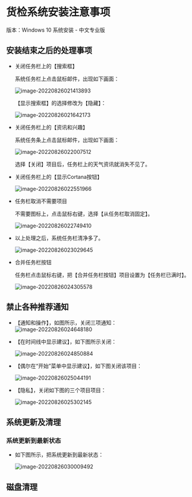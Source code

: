 # 货检系统安装注意事项

版本：Windows 10 系统安装 - 中文专业版

## 安装结束之后的处理事项

- 关闭任务栏上的【搜索框】

  系统任务栏上点击鼠标邮件，出现如下画面：

  ![image-20220826021413893](images/image-20220826021413893.png)

  【显示搜索框】的选择修改为【隐藏】：

  ![image-20220826021642173](images/image-20220826021642173.png)

  

- 关闭任务栏上的【资讯和兴趣】

  系统任务条上点击鼠标邮件，出现如下画面：

  ![image-20220826022007512](images/image-20220826022007512.png)

  选择【关闭】项目后，任务栏上的天气资讯就消失不见了。

- 关闭任务栏上的【显示Cortana按钮】

  ![image-20220826022551966](images/image-20220826022551966.png)

- 任务栏取消不需要项目

  不需要图标上，点击鼠标右键，选择【从任务栏取消固定】。

  ![image-20220826022749410](images/image-20220826022749410.png)

- 以上处理之后，系统任务栏清净多了。

  ![image-20220826023029645](images/image-20220826023029645.png)

- 合并任务栏按钮

  任务栏点击鼠标右键，把【合并任务栏按钮】项目设置为【任务栏已满时】。

  ![image-20220826024305578](images/image-20220826024305578.png)

## 禁止各种推荐通知

- 【通知和操作】，如图所示，关闭三项通知：
  ![image-20220826024648180](images/image-20220826024648180.png)

- 【在时间线中显示建议】，如下图所示关闭：

  ![image-20220826024850884](images/image-20220826024850884.png)

- 【偶尔在“开始”菜单中显示建议】，如下图关闭该项目：

  ![image-20220826025044191](images/image-20220826025044191.png)

- 【隐私】，关闭如下图的三个项目项目：

  ![image-20220826025302145](images/image-20220826025302145.png)



## 系统更新及清理

### 系统更新到最新状态

- 如下图所示，把系统更新到最新状态：

  ![image-20220826030009492](images/image-20220826030009492.png)



## 磁盘清理

